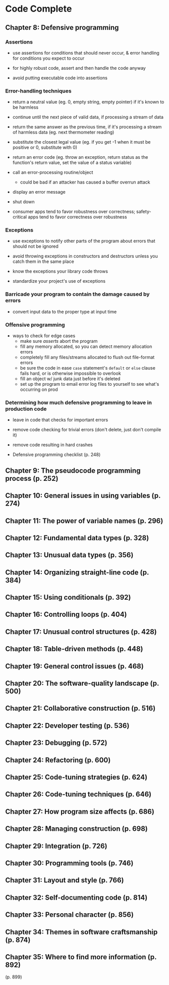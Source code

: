 # Code Complete

## Chapter 8: Defensive programming

### Assertions

* use assertions for conditions that should never occur, & error handling for conditions you expect to occur
 - for highly robust code, assert and then handle the code anyway

* avoid putting executable code into assertions

### Error-handling techniques

* return a neutral value (eg. 0, empty string, empty pointer) if it's known to be harmless

* continue until the next piece of valid data, if processing a stream of data

* return the same answer as the previous time, if it's processing a stream of harmless data (eg. next thermometer reading)

* substitute the closest legal value (eg. if you get -1 when it must be positive or 0, substitute with 0)

* return an error code (eg. throw an exception, return status as the function's return value, set the value of a status variable)

* call an error-processing routine/object
  - could be bad if an attacker has caused a buffer overrun attack

* display an error message

* shut down

* consumer apps tend to favor robustness over correctness; safety-critical apps tend to favor correctness over robustness

### Exceptions

* use exceptions to notify other parts of the program about errors that should not be ignored

* avoid throwing exceptions in constructors and destructors unless you catch them in the same place

* know the exceptions your library code throws

* standardize your project's use of exceptions

### Barricade your program to contain the damage caused by errors

* convert input data to the proper type at input time

### Offensive programming

* ways to check for edge cases
  - make sure _asserts_ abort the program
  - fill any memory allocated, so you can detect memory allocation errors
  - completely fill any files/streams allocated to flush out file-format errors
  - be sure the code in ease `case` statement's `default` or `else` clause fails hard, or is otherwise impossible to overlook
  - fill an object w/ junk data just before it's deleted
  - set up the program to email error log files to yourself to see what's occurring on prod

### Determining how much defensive programming to leave in production code

* leave in code that checks for important errors

* remove code checking for trivial errors (don't delete, just don't compile it)

* remove code resulting in hard crashes

* Defensive programming checklist (p. 248)


## Chapter 9: The pseudocode programming process (p. 252)

## Chapter 10: General issues in using variables (p. 274)

## Chapter 11: The power of variable names (p. 296)

## Chapter 12: Fundamental data types (p. 328)

## Chapter 13: Unusual data types (p. 356)

## Chapter 14: Organizing straight-line code (p. 384)

## Chapter 15: Using conditionals (p. 392)

## Chapter 16: Controlling loops (p. 404)

## Chapter 17: Unusual control structures (p. 428)

## Chapter 18: Table-driven methods (p. 448)

## Chapter 19: General control issues (p. 468)

## Chapter 20: The software-quality landscape (p. 500)

## Chapter 21: Collaborative construction (p. 516)

## Chapter 22: Developer testing (p. 536)

## Chapter 23: Debugging (p. 572)

## Chapter 24: Refactoring (p. 600)

## Chapter 25: Code-tuning strategies (p. 624)

## Chapter 26: Code-tuning techniques (p. 646)

## Chapter 27: How program size affects (p. 686)

## Chapter 28: Managing construction (p. 698)

## Chapter 29: Integration (p. 726)

## Chapter 30: Programming tools (p. 746)

## Chapter 31: Layout and style (p. 766)

## Chapter 32: Self-documenting code (p. 814)

## Chapter 33: Personal character (p. 856)

## Chapter 34: Themes in software craftsmanship (p. 874)

## Chapter 35: Where to find more information (p. 892)

(p. 899)
